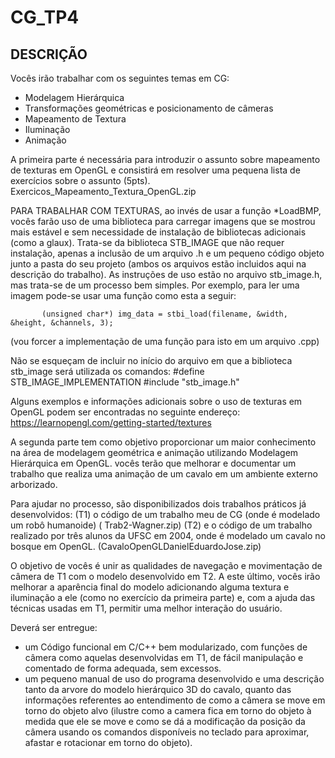 # CG_TP4

## DESCRIÇÃO ## 

Vocês irão trabalhar com os seguintes temas em CG:
- Modelagem Hierárquica
- Transformações geométricas e posicionamento de câmeras
- Mapeamento de Textura
- Iluminação
- Animação
  
A primeira parte é necessária para introduzir o assunto sobre mapeamento de texturas em OpenGL e consistirá em
resolver uma pequena lista de exercícios sobre o assunto (5pts). Exercicos_Mapeamento_Textura_OpenGL.zip

PARA TRABALHAR COM TEXTURAS, ao invés de usar a função *LoadBMP,  vocês farão uso de uma biblioteca para carregar 
imagens que se mostrou mais estável e sem necessidade de instalação de bibliotecas adicionais (como a glaux). 
Trata-se da biblioteca STB_IMAGE que não requer instalação, apenas a inclusão de um arquivo .h e um pequeno código 
objeto junto a pasta do seu projeto (ambos os arquivos estão incluidos aqui na descrição do trabalho). As instruções 
de uso estão no arquivo stb_image.h, mas trata-se de um processo bem simples. Por exemplo, para ler uma imagem 
pode-se usar uma função como esta a seguir:

           (unsigned char*) img_data = stbi_load(filename, &width, &height, &channels, 3);

(vou forcer a implementação de uma função para isto em um arquivo .cpp)

Não se esqueçam de incluir no início do arquivo em que a biblioteca stb_image será utilizada os comandos:
          #define STB_IMAGE_IMPLEMENTATION 
          #include "stb_image.h"

Alguns exemplos e informações adicionais sobre o uso de texturas em OpenGL podem ser encontradas no seguinte endereço:
https://learnopengl.com/getting-started/textures

A segunda parte tem como objetivo proporcionar um maior conhecimento na área de modelagem geométrica e animação 
utilizando Modelagem Hierárquica em OpenGL. vocês terão que melhorar e documentar um trabalho que realiza uma 
animação de um cavalo em um ambiente externo arborizado.

Para ajudar no processo, são disponibilizados dois trabalhos práticos já desenvolvidos:
(T1) o código de um trabalho meu de CG (onde é modelado um robô humanoide) ( Trab2-Wagner.zip)
(T2) e o código de um trabalho realizado por três alunos da UFSC em 2004, onde é modelado um 
cavalo no bosque em OpenGL. (CavaloOpenGLDanielEduardoJose.zip)

O objetivo de vocês é unir as qualidades de navegação e movimentação de câmera de T1  com o modelo desenvolvido 
em T2. A este último, vocês irão melhorar a aparência final do modelo adicionando alguma textura e iluminação a 
ele (como no exercício da primeira parte)  e, com a ajuda das técnicas usadas em T1, permitir uma melhor interação 
do usuário. 

Deverá ser entregue:
- um Código funcional em C/C++ bem modularizado, com funções de câmera como aquelas desenvolvidas em T1, de fácil manipulação
  e comentado de forma adequada, sem excessos.
- um pequeno manual de uso do programa desenvolvido e uma descrição tanto da arvore do modelo hierárquico 3D do cavalo,
  quanto das informações referentes ao entendimento de como a câmera se move em torno do objeto alvo (ilustre como a camera
  fica em torno do objeto à medida que ele se move e como se dá a modificação da posição da câmera usando os comandos
  disponíveis no teclado para aproximar, afastar e rotacionar em torno do objeto).
